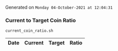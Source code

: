 Generated on `Monday 04-October-2021 at 12:04:31`

### Current to Target Coin Ratio
`current_coin_ratio.sh`

Date|Current|Target|Ratio
---|---|---|---
